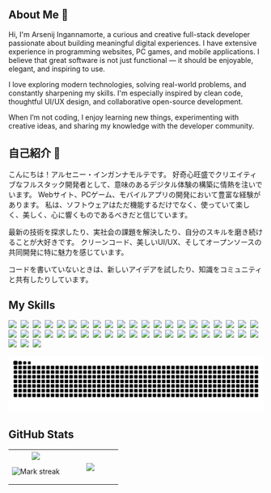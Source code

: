 ## About Me 👋

Hi, I'm Arsenij Ingannamorte, a curious and creative full-stack developer passionate about building meaningful digital experiences. I have extensive experience in programming websites, PC games, and mobile applications. I believe that great software is not just functional — it should be enjoyable, elegant, and inspiring to use.

I love exploring modern technologies, solving real-world problems, and constantly sharpening my skills. I'm especially inspired by clean code, thoughtful UI/UX design, and collaborative open-source development.

When I’m not coding, I enjoy learning new things, experimenting with creative ideas, and sharing my knowledge with the developer community.

## 自己紹介 👋

こんにちは！アルセニー・インガンナモルテです。 好奇心旺盛でクリエイティブなフルスタック開発者として、意味のあるデジタル体験の構築に情熱を注いでいます。 Webサイト、PCゲーム、モバイルアプリの開発において豊富な経験があります。 私は、ソフトウェアはただ機能するだけでなく、使っていて楽しく、美しく、心に響くものであるべきだと信じています。

最新の技術を探求したり、実社会の課題を解決したり、自分のスキルを磨き続けることが大好きです。 クリーンコード、美しいUI/UX、そしてオープンソースの共同開発に特に魅力を感じています。

コードを書いていないときは、新しいアイデアを試したり、知識をコミュニティと共有したりしています。

## My Skills

<img src="https://img.shields.io/badge/Unreal%20Engine-%23313131.svg?logo=unrealengine&logoColor=white"> 
<img src="https://img.shields.io/badge/Unity-%23000000.svg?logo=unity&logoColor=white"> 
<img src="https://img.shields.io/badge/Bash-4EAA25?logo=gnubash&logoColor=fff"> 
<img src="https://img.shields.io/badge/C++-%2300599C.svg?logo=c%2B%2B&logoColor=white"> 
<img src="https://img.shields.io/badge/CSS-1572B6?logo=css3&logoColor=fff"> 
<img src="https://img.shields.io/badge/Dart-%230175C2.svg?logo=dart&logoColor=white"> 
<img src="https://img.shields.io/badge/Flutter-02569B?logo=flutter&logoColor=fff"> 
<img src="https://img.shields.io/badge/HTML-%23E34F26.svg?logo=html5&logoColor=white"> 
<img src="https://img.shields.io/badge/HTMX-36C?logo=htmx&logoColor=fff"> 
<img src="https://img.shields.io/badge/JavaScript-F7DF1E?logo=javascript&logoColor=000"> 
<img src="https://img.shields.io/badge/JSON-000?logo=json&logoColor=fff"> 
<img src="https://img.shields.io/badge/Kotlin-%237F52FF.svg?logo=kotlin&logoColor=white"> 
<img src="https://img.shields.io/badge/Markdown-%23000000.svg?logo=markdown&logoColor=white"> 
<img src="https://img.shields.io/badge/Python-3776AB?logo=python&logoColor=fff"> 
<img src="https://img.shields.io/badge/R-%23276DC3.svg?logo=r&logoColor=white"> 
<img src="https://img.shields.io/badge/Scratch-4D97FF?logo=scratch&logoColor=fff"> 
<img src="https://img.shields.io/badge/XML-767C52?logo=xml&logoColor=fff"> 
<img src="https://img.shields.io/badge/YAML-CB171E?logo=yaml&logoColor=fff"> 
<img src="https://img.shields.io/badge/Bootstrap-7952B3?logo=bootstrap&logoColor=fff"> 
<img src="https://img.shields.io/badge/Cypress-69D3A7?logo=cypress&logoColor=fff"> 
<img src="https://img.shields.io/badge/Docker-2496ED?logo=docker&logoColor=fff"> 
<img src="https://img.shields.io/badge/FastAPI-009485.svg?logo=fastapi&logoColor=white"> 
<img src="https://img.shields.io/badge/jQuery-0769AD?logo=jquery&logoColor=fff"> 
<img src="https://img.shields.io/badge/Kubernetes-326CE5?logo=kubernetes&logoColor=fff"> 
<img src="https://img.shields.io/badge/Node.js-6DA55F?logo=node.js&logoColor=white"> 
<img src="https://img.shields.io/badge/React-61DAFB?logo=react&logoColor=white"> 
<img src="https://img.shields.io/badge/Sass-C69?logo=sass&logoColor=fff"> 
<img src="https://img.shields.io/badge/Selenium-43B02A?logo=selenium&logoColor=fff"> 
<img src="https://img.shields.io/badge/Tailwind%20CSS-%2338B2AC.svg?logo=tailwind-css&logoColor=white"> 
<img src="https://img.shields.io/badge/Firebase-039BE5?logo=Firebase&logoColor=white"> 
<img src="https://img.shields.io/badge/Google%20Cloud-%234285F4.svg?logo=google-cloud&logoColor=white"> 
<img src="https://img.shields.io/badge/Heroku-430098?logo=heroku&logoColor=fffe"> 
<img src="https://img.shields.io/badge/Hostinger-673DE6?logo=hostinger&logoColor=fff"> 
<img src="https://img.shields.io/badge/MySQL-4479A1?logo=mysql&logoColor=fff"> 
<img src="https://img.shields.io/badge/SQLite-%2307405e.svg?logo=sqlite&logoColor=white"> 
<img src="https://img.shields.io/badge/Postgres-%23316192.svg?logo=postgresql&logoColor=white"> 
<img src="https://img.shields.io/badge/ChatGPT-74aa9c?logo=openai&logoColor=white"> 
<img src="https://img.shields.io/badge/GitHub%20Copilot-000?logo=githubcopilot&logoColor=fff"> 
<img src="https://img.shields.io/badge/Google%20Assistant-4285F4?logo=googleassistant&logoColor=fff"> 
<img src="https://img.shields.io/badge/Google%20Gemini-886FBF?logo=googlegemini&logoColor=fff"> 
<img src="https://img.shields.io/badge/Bitbucket-0052CC?logo=bitbucket&logoColor=fff"> 
<img src="https://img.shields.io/badge/GitHub-%23121011.svg?logo=github&logoColor=white"> 
<img src="https://img.shields.io/badge/GitLab-FC6D26?logo=gitlab&logoColor=fff"> 
<img src="https://img.shields.io/badge/npm-CB3837?logo=npm&logoColor=fff"> 
<img src="https://img.shields.io/badge/C-00599C?logo=c&logoColor=white">

![GitHub Snake dark](https://github.com/IngannamorteScienceDev/IngannamorteScienceDev/blob/output/snake.svg?palette=github-dark)

## GitHub Stats

<table><tbody><tr border="none"><td width="50%" align="center">
<img align="center" src="https://readme-stats-fork-mauve.vercel.app/api/?username=IngannamorteScienceDev&theme=dark&show_icons=true&count_private=true">

<img alt="Mark streak" src="https://github-readme-streak-stats-five-roan.vercel.app?user=IngannamorteScienceDev&theme=dark"></td><td width="50%" align="center">
<img align="center" src="https://readme-stats-fork-mauve.vercel.app/api/top-langs/?username=IngannamorteScienceDev&theme=dark&hide_border=false&no-bg=true&no-frame=true&langs_count=6"></td></tr></tbody></table>
